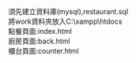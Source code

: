 須先建立資料庫(mysql),restaurant.sql  
將work資料夾放入C:\xampp\htdocs  
點餐頁面:index.html  
廚房頁面:back.html  
櫃台頁面:counter.html

